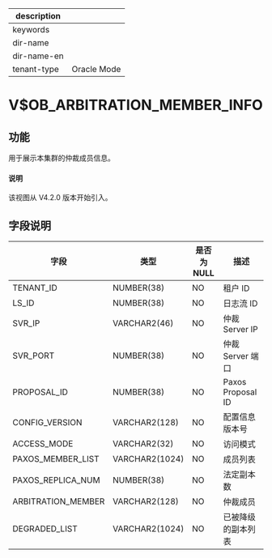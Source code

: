 |description||
|---|---|
|keywords||
|dir-name||
|dir-name-en||
|tenant-type|Oracle Mode|

# V$OB_ARBITRATION_MEMBER_INFO

## 功能

用于展示本集群的仲裁成员信息。

<main id="notice" type='explain'>
  <h4>说明</h4>
  <p>该视图从 V4.2.0 版本开始引入。</p>
</main>

## 字段说明

| **字段** | **类型** | **是否为 NULL** | **描述** |
| --- | --- | --- | --- |
| TENANT_ID | NUMBER(38) | NO | 租户 ID |
| LS_ID | NUMBER(38) | NO | 日志流 ID |
| SVR_IP | VARCHAR2(46) | NO | 仲裁 Server IP |
| SVR_PORT | NUMBER(38) | NO | 仲裁 Server 端口 |
| PROPOSAL_ID | NUMBER(38) | NO | Paxos Proposal ID |
| CONFIG_VERSION | VARCHAR2(128) | NO | 配置信息版本号 |
| ACCESS_MODE | VARCHAR2(32) | NO | 访问模式 |
| PAXOS_MEMBER_LIST | VARCHAR2(1024) | NO | 成员列表 |
| PAXOS_REPLICA_NUM | NUMBER(38) | NO | 法定副本数 |
| ARBITRATION_MEMBER | VARCHAR2(128) | NO | 仲裁成员 |
| DEGRADED_LIST | VARCHAR2(1024) | NO | 已被降级的副本列表 |
